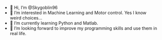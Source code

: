 - 👋 Hi, I’m @Skygoblin96
- 👀 I’m interested in Machine Learning and Motor control. Yes I know weird choices...
- 🌱 I’m currently learning Python and Matlab.
- 💞️ I’m looking forward to improve my programming skills and use them in real life.

<!---
Skygoblin96/Skygoblin96 is a ✨ special ✨ repository because its `README.md` (this file) appears on your GitHub profile.
You can click the Preview link to take a look at your changes.
--->
